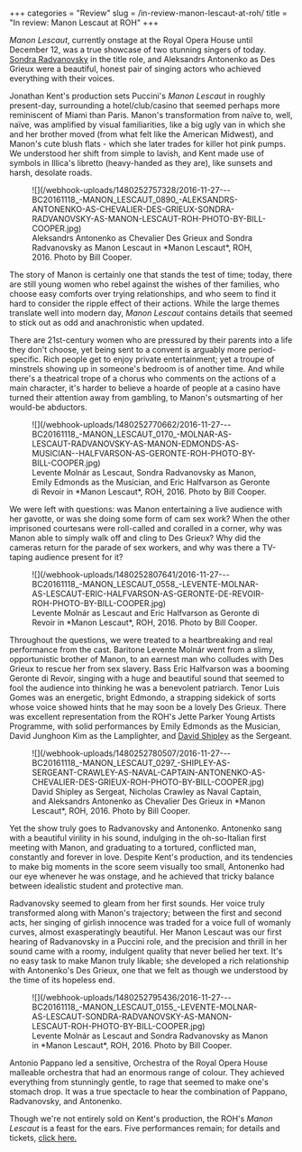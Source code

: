 +++
categories = "Review"
slug = /in-review-manon-lescaut-at-roh/
title = "In review: Manon Lescaut at ROH"
+++

*Manon Lescaut*, currently onstage at the Royal Opera House until December 12, was a true showcase of two stunning singers of today. [Sondra Radvanovsky](/talking-with-singers-sondra-radvanovsky/) in the title role, and Aleksandrs Antonenko as Des Grieux were a beautiful, honest pair of singing actors who achieved everything with their voices.

Jonathan Kent's production sets Puccini's *Manon Lescaut* in roughly present-day, surrounding a hotel/club/casino that seemed perhaps more reminiscent of Miami than Paris. Manon's transformation from naïve to, well, naïve, was amplified by visual familiarities, like a big ugly van in which she and her brother moved (from what felt like the American Midwest), and Manon's cute blush flats - which she later trades for killer hot pink pumps. We understood her shift from simple to lavish, and Kent made use of symbols in Illica's libretto (heavy-handed as they are), like sunsets and harsh, desolate roads.

<figure data-type="image">![](/webhook-uploads/1480252757328/2016-11-27---BC20161118_-MANON_LESCAUT_0890_-ALEKSANDRS-ANTONENKO-AS-CHEVALIER-DES-GRIEUX-SONDRA-RADVANOVSKY-AS-MANON-LESCAUT-ROH-PHOTO-BY-BILL-COOPER.jpg)
<figcaption>Aleksandrs Antonenko as Chevalier Des Grieux and Sondra Radvanovsky as Manon Lescaut in *Manon Lescaut*, ROH, 2016. Photo by Bill Cooper.</figcaption>
</figure>

The story of Manon is certainly one that stands the test of time; today, there are still young women who rebel against the wishes of ther families, who choose easy comforts over trying relationships, and who seem to find it hard to consider the ripple effect of their actions. While the large themes translate well into modern day, *Manon Lescaut* contains details that seemed to stick out as odd and anachronistic when updated. 

There are 21st-century women who are pressured by their parents into a life they don't choose, yet being sent to a convent is arguably more period-specific. Rich people get to enjoy private entertainment; yet a troupe of minstrels showing up in someone's bedroom is of another time. And while there's a theatrical trope of a chorus who comments on the actions of a main character, it's harder to believe a hoarde of people at a casino have turned their attention away from gambling, to Manon's outsmarting of her would-be abductors.

<figure data-type="image">![](/webhook-uploads/1480252770662/2016-11-27---BC20161118_-MANON_LESCAUT_0170_-MOLNAR-AS-LESCAUT-RADVANOVSKY-AS-MANON-EDMONDS-AS-MUSICIAN--HALFVARSON-AS-GERONTE-ROH-PHOTO-BY-BILL-COOPER.jpg)
<figcaption>Levente Molnár as Lescaut, Sondra Radvanovsky as Manon, Emily Edmonds as the Musician, and Eric Halfvarson as Geronte di Revoir in *Manon Lescaut*, ROH, 2016. Photo by Bill Cooper.</figcaption>
</figure>

We were left with questions: was Manon entertaining a live audience with her gavotte, or was she doing some form of cam sex work? When the other imprisoned courtesans were roll-called and coralled in a corner, why was Manon able to simply walk off and cling to Des Grieux? Why did the cameras return for the parade of sex workers, and why was there a TV-taping audience present for it?

<figure data-type="image">![](/webhook-uploads/1480252807641/2016-11-27---BC20161118_-MANON_LESCAUT_0558_-LEVENTE-MOLNAR-AS-LESCAUT-ERIC-HALFVARSON-AS-GERONTE-DE-REVOIR-ROH-PHOTO-BY-BILL-COOPER.jpg)
<figcaption>Levente Molnár as Lescaut and Eric Halfvarson as Geronte di Revoir in *Manon Lescaut*, ROH, 2016. Photo by Bill Cooper.</figcaption>
</figure>

Throughout the questions, we were treated to a heartbreaking and real performance from the cast. Baritone Levente Molnár went from a slimy, opportunistic brother of Manon, to an earnest man who colludes with Des Grieux to rescue her from sex slavery. Bass Eric Halfvarson was a booming Geronte di Revoir, singing with a huge and beautiful sound that seemed to fool the audience into thinking he was a benevolent patriarch. Tenor Luis Gomes was an energetic, bright Edmondo, a strapping sidekick of sorts whose voice showed hints that he may soon be a lovely Des Grieux. There was excellent representation from the ROH's Jette Parker Young Artists Programme, with solid performances by Emily Edmonds as the Musician, David Junghoon Kim as the Lamplighter, and [David Shipley](/talking-with-singers-david-shipley/) as the Sergeant.

<figure data-type="image">![](/webhook-uploads/1480252780507/2016-11-27---BC20161118_-MANON_LESCAUT_0297_-SHIPLEY-AS-SERGEANT-CRAWLEY-AS-NAVAL-CAPTAIN-ANTONENKO-AS-CHEVALIER-DES-GRIEUX-ROH-PHOTO-BY-BILL-COOPER.jpg)
<figcaption>David Shipley as Sergeat, Nicholas Crawley as Naval Captain, and Aleksandrs Antonenko as Chevalier Des Grieux in *Manon Lescaut*, ROH, 2016. Photo by Bill Cooper.</figcaption>
</figure>

Yet the show truly goes to Radvanovsky and Antonenko. Antonenko sang with a beautiful virility in his sound, indulging in the oh-so-Italian first meeting with Manon, and graduating to a tortured, conflicted man, constantly and forever in love. Despite Kent's production, and its tendencies to make big moments in the score seem visually too small, Antonenko had our eye whenever he was onstage, and he achieved that tricky balance between idealistic student and protective man.

Radvanovsky seemed to gleam from her first sounds. Her voice truly transformed along with Manon's trajectory; between the first and second acts, her singing of girlish innocence was traded for a voice full of womanly curves, almost exasperatingly beautiful. Her Manon Lescaut was our first hearing of Radvanovsky in a Puccini role, and the precision and thrill in her sound came with a roomy, indulgent quality that never belied her text. It's no easy task to make Manon truly likable; she developed a rich relationship with Antonenko's Des Grieux, one that we felt as though we understood by the time of its hopeless end.

<figure data-type="image">![](/webhook-uploads/1480252795436/2016-11-27---BC20161118_-MANON_LESCAUT_0155_-LEVENTE-MOLNAR-AS-LESCAUT-SONDRA-RADVANOVSKY-AS-MANON-LESCAUT-ROH-PHOTO-BY-BILL-COOPER.jpg)
<figcaption>Levente Molnár as Lescaut and Sondra Radvanovsky as Manon in *Manon Lescaut*, ROH, 2016. Photo by Bill Cooper.</figcaption>
</figure>

Antonio Pappano led a sensitive, Orchestra of the Royal Opera House malleable orchestra that had an enormous range of colour. They achieved everything from stunningly gentle, to rage that seemed to make one's stomach drop. It was a true spectacle to hear the combination of Pappano, Radvanovsky, and Antonenko.

Though we're not entirely sold on Kent's production, the ROH's *Manon Lescaut* is a feast for the ears. Five performances remain; for details and tickets, [click here.](http://www.roh.org.uk/productions/manon-lescaut-by-jonathan-kent)
